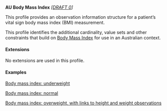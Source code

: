 **AU Body Mass Index** *[[DRAFT 0](guidance.html)]*

This profile provides an observation information structure for a patient’s vital sign body mass index (BMI) measurement.

This profile identifies the additional cardinality, value sets and other constraints that build on [Body Mass Index](http://hl7.org/fhir/StructureDefinition/bmi) for use in an Australian context. 


#### Extensions

No extensions are used in this profile.


#### Examples

[Body mass index: underweight](Observation-bmi-example0.html)

[Body mass index: normal](Observation-bmi-example1.html)

[Body mass index: overweight, with links to height and weight observations](Observation-bmi-example2.html)
